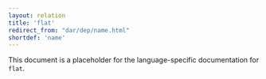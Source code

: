 ```yaml
---
layout: relation
title: 'flat'
redirect_from: "dar/dep/name.html"
shortdef: 'name'
---
```


This document is a placeholder for the language-specific documentation
for `flat`.
